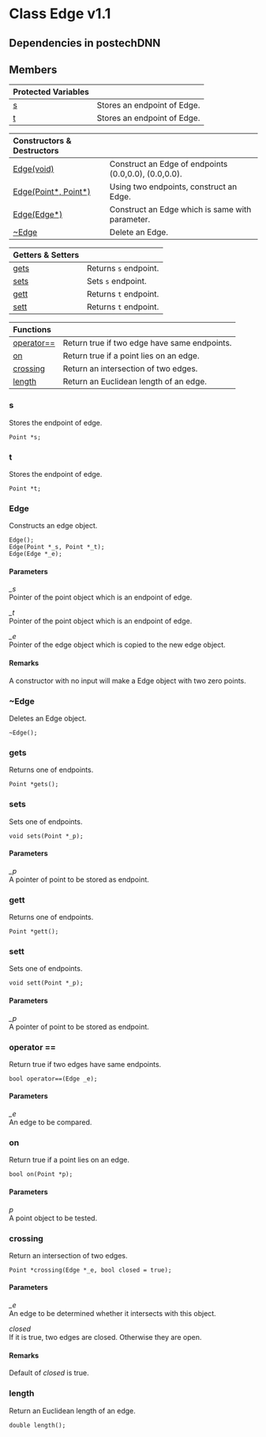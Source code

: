 # Class Edge v1.1
## Dependencies in postechDNN

## Members
|Protected Variables||
|:---|:---|
|[s](#s)|Stores an endpoint of Edge.|
|[t](#t)|Stores an endpoint of Edge.|

|Constructors & Destructors||
|:---|:---|
|[Edge(void)](#Edge)|Construct an Edge of endpoints (0.0,0.0), (0.0,0.0).|
|[Edge(Point*, Point*)](#Edge-1)|Using two endpoints, construct an Edge.|
|[Edge(Edge*)](#Edge-2)|Construct an Edge which is same with parameter.|
|[~Edge](#Edge-3)|Delete an Edge.|

|Getters & Setters||
|:---|:---|
|[gets](#gets)|Returns ```s``` endpoint.|
|[sets](#sets)|Sets ```s``` endpoint.|
|[gett](#gett)|Returns ```t``` endpoint.|
|[sett](#sett)|Returns ```t``` endpoint.|

|Functions||
|:---|:---|
|[operator==](#operator)|Return true if two edge have same endpoints.|
|[on](#on)|Return true if a point lies on an edge.|
|[crossing](#crossing)|Return an intersection of two edges.|
|[length](#length)|Return an Euclidean length of an edge.|

### s
Stores the endpoint of edge.
```
Point *s;
```
### t
Stores the endpoint of edge.
```
Point *t;
```

### Edge
Constructs an edge object.
```
Edge();
Edge(Point *_s, Point *_t);
Edge(Edge *_e);
```

#### Parameters
*_s*  
Pointer of the point object which is an endpoint of edge. 

*_t*  
Pointer of the point object which is an endpoint of edge.

*_e*  
Pointer of the edge object which is copied to the new edge object.

#### Remarks
A constructor with no input will make a Edge object with two zero points.

### ~Edge
Deletes an Edge object.
```
~Edge();
```

### gets
Returns one of endpoints.
```
Point *gets();
```

### sets
Sets one of endpoints.
```
void sets(Point *_p);
```

#### Parameters
*_p*  
A pointer of point to be stored as endpoint.

### gett
Returns one of endpoints.
```
Point *gett();
```

### sett
Sets one of endpoints.
```
void sett(Point *_p);
```

#### Parameters
*_p*  
A pointer of point to be stored as endpoint.

### operator ==
Return true if two edges have same endpoints.
```
bool operator==(Edge _e);
```

#### Parameters
*_e*  
An edge to be compared.

### on
Return true if a point lies on an edge.
```
bool on(Point *p);
```

#### Parameters
*p*  
A point object to be tested.

### crossing
Return an intersection of two edges.
```
Point *crossing(Edge *_e, bool closed = true);
```

#### Parameters
*_e*  
An edge to be determined whether it intersects with this object. 

*closed*  
If it is true, two edges are closed. Otherwise they are open.

#### Remarks
Default of *closed* is true. 

### length
Return an Euclidean length of an edge.
```
double length();
```
